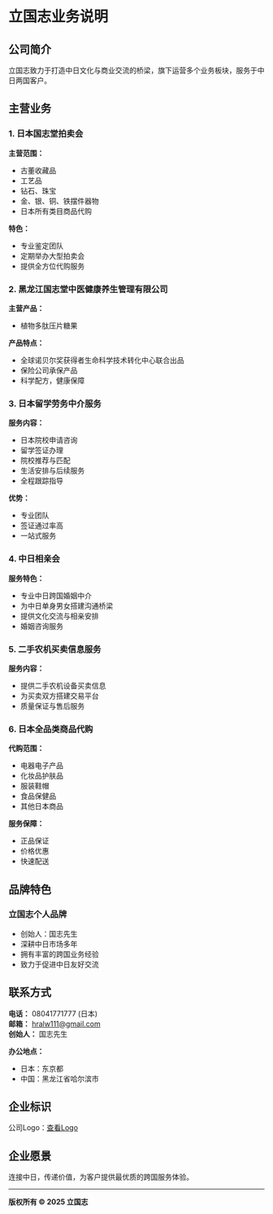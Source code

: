 # 立国志业务说明

## 公司简介
立国志致力于打造中日文化与商业交流的桥梁，旗下运营多个业务板块，服务于中日两国客户。

## 主营业务

### 1. 日本国志堂拍卖会
**主营范围：**
- 古董收藏品
- 工艺品
- 钻石、珠宝
- 金、银、铜、铁摆件器物
- 日本所有类目商品代购

**特色：**
- 专业鉴定团队
- 定期举办大型拍卖会
- 提供全方位代购服务

### 2. 黑龙江国志堂中医健康养生管理有限公司
**主营产品：**
- 植物多肽压片糖果

**产品特点：**
- 全球诺贝尔奖获得者生命科学技术转化中心联合出品
- 保险公司承保产品
- 科学配方，健康保障

### 3. 日本留学劳务中介服务
**服务内容：**
- 日本院校申请咨询
- 留学签证办理
- 院校推荐与匹配
- 生活安排与后续服务
- 全程跟踪指导

**优势：**
- 专业团队
- 签证通过率高
- 一站式服务

### 4. 中日相亲会
**服务特色：**
- 专业中日跨国婚姻中介
- 为中日单身男女搭建沟通桥梁
- 提供文化交流与相亲安排
- 婚姻咨询服务

### 5. 二手农机买卖信息服务
**服务内容：**
- 提供二手农机设备买卖信息
- 为买卖双方搭建交易平台
- 质量保证与售后服务

### 6. 日本全品类商品代购
**代购范围：**
- 电器电子产品
- 化妆品护肤品
- 服装鞋帽
- 食品保健品
- 其他日本商品

**服务保障：**
- 正品保证
- 价格优惠
- 快速配送

## 品牌特色

### 立国志个人品牌
- 创始人：国志先生
- 深耕中日市场多年
- 拥有丰富的跨国业务经验
- 致力于促进中日友好交流

## 联系方式

**电话：** 08041771777 (日本)  
**邮箱：** hralw111@gmail.com  
**创始人：** 国志先生

**办公地点：**
- 日本：东京都
- 中国：黑龙江省哈尔滨市

## 企业标识

公司Logo：[查看Logo](https://nwzimg.wezhan.net/contents/sitefiles3608/18042937/images/9735903.jpg)

## 企业愿景

连接中日，传递价值，为客户提供最优质的跨国服务体验。

---

**版权所有 © 2025 立国志**
